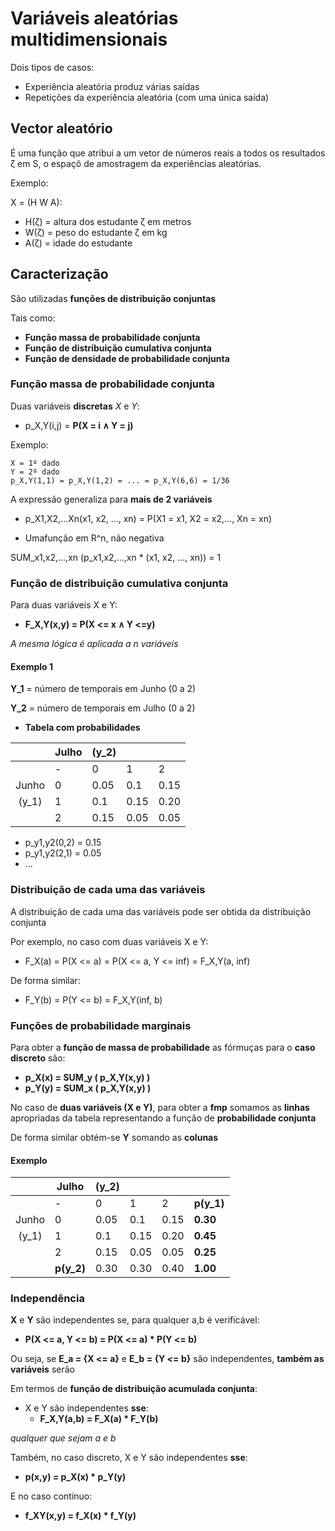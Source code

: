 # Variáveis aleatórias multidimensionais

Dois tipos de casos:
- Experiência aleatória produz várias saídas
- Repetições da experiência aleatória (com uma única saída)

## Vector aleatório

É uma função que atribui a um vetor de números reais a todos os resultados ζ em S, o espaçõ de amostragem da experiências aleatórias.

Exemplo:

X = (H W A):

- H(ζ) = altura dos estudante ζ em metros
- W(ζ) = peso do estudante ζ em kg
- A(ζ) = idade do estudante

## Caracterização

São utilizadas **funções de distribuição conjuntas**

Tais como:
- **Função massa de probabilidade conjunta**
- **Função de distribuição cumulativa conjunta**
- **Função de densidade de probabilidade conjunta**

### Função massa de probabilidade conjunta

Duas variáveis **discretas** *X* e *Y*:
- p_X,Y(i,j) = **P(X = i ∧ Y = j)**

Exemplo:
```
X = 1º dado
Y = 2º dado
p_X,Y(1,1) = p_X,Y(1,2) = ... = p_X,Y(6,6) = 1/36
```


A expressão generaliza para **mais de 2 variáveis**

- p_X1,X2,...Xn(x1, x2, ..., xn) = P(X1 = x1, X2 = x2,..., Xn = xn)

- Umafunção em R^n, não negativa

SUM_x1,x2,...,xn (p_x1,x2,...,xn * (x1, x2, ..., xn)) = 1

### Função de distribuição cumulativa conjunta

Para duas variáveis X e Y:
- **F_X,Y(x,y) = P(X <= x ∧ Y <=y)**

*A mesma lógica é aplicada a n variáveis*

#### Exemplo 1

**Y_1** = número de temporais em Junho (0 a 2)

**Y_2** = número de temporais em Julho (0 a 2)

- **Tabela com probabilidades**

|		| Julho	|(y_2)	|		|		|	
|:-:	|	-	|	-	|	-	|	-	|
|		|	-	|	0	|	1	|	2	|
|Junho	|0		|0.05	|0.1	|0.15	|
|(y_1)	|1		|0.1	|0.15	|0.20	|
|		|2		|0.15	|0.05	|0.05	|

- p_y1,y2(0,2) = 0.15
- p_y1,y2(2,1) = 0.05
- ...

### Distribuição de cada uma das variáveis

A distribuição de cada uma das variáveis pode ser obtida da distribuição conjunta

Por exemplo, no caso com duas variáveis X e Y:
- F_X(a) = P(X <= a) = P(X <= a, Y <= inf) = F_X,Y(a, inf)

De forma similar:
- F_Y(b) = P(Y <= b) = F_X,Y(inf, b)

### Funções de probabilidade marginais

Para obter a **função de massa de probabilidade** as fórmuças para o **caso discreto** são:
- **p_X(x) = SUM_y ( p_X,Y(x,y) )**
- **p_Y(y) = SUM_x ( p_X,Y(x,y) )**

No caso de **duas variáveis (X e Y)**, para obter a **fmp** somamos as **linhas** apropriadas da tabela representando a função de **probabilidade conjunta**

De forma similar obtém-se **Y** somando as **colunas**

#### Exemplo

|		| Julho	|(y_2)	|		|		|		|	
|:-:	|	-	|	-	|	-	|	-	|	-	|	
|		|	-	|	0	|	1	|	2	|**p(y_1)**	|
|Junho	|0		|0.05	|0.1	|0.15	|**0.30**|
|(y_1)	|1		|0.1	|0.15	|0.20	|**0.45**|
|		|2		|0.15	|0.05	|0.05	|**0.25**|
|		|**p(y_2)**	|0.30	|0.30	|0.40	|**1.00**|

### Independência

**X** e **Y** são independentes se, para qualquer a,b é verificável:
- **P(X <= a, Y <= b) = P(X <= a) * P(Y <= b)**

Ou seja, se **E_a = {X <= a}** e **E_b = {Y <= b}** são independentes, **também as variáveis** serão

Em termos de **função de distribuição acumulada conjunta**:
- X e Y são independentes **sse**: 
  - **F_X,Y(a,b) = F_X(a) * F_Y(b)**

*qualquer que sejam a e b*

Também, no caso discreto, X e Y são independentes **sse**:
- **p(x,y) = p_X(x) * p_Y(y)**

E no caso contínuo:
- **f_XY(x,y) = f_X(x) * f_Y(y)**